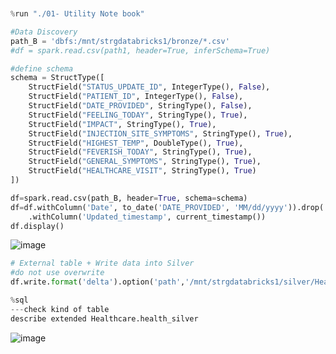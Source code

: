 ````python


%run "./01- Utility Note book"

#Data Discovery
path_B = 'dbfs:/mnt/strgdatabricks1/bronze/*.csv'
#df = spark.read.csv(path1, header=True, inferSchema=True)

#define schema
schema = StructType([
    StructField("STATUS_UPDATE_ID", IntegerType(), False),
    StructField("PATIENT_ID", IntegerType(), False),
    StructField("DATE_PROVIDED", StringType(), False),
    StructField("FEELING_TODAY", StringType(), True),
    StructField("IMPACT", StringType(), True),
    StructField("INJECTION_SITE_SYMPTOMS", StringType(), True),
    StructField("HIGHEST_TEMP", DoubleType(), True),
    StructField("FEVERISH_TODAY", StringType(), True),
    StructField("GENERAL_SYMPTOMS", StringType(), True),
    StructField("HEALTHCARE_VISIT", StringType(), True)
])

df=spark.read.csv(path_B, header=True, schema=schema)
df=df.withColumn('Date', to_date('DATE_PROVIDED', 'MM/dd/yyyy')).drop('DATE_PROVIDED')\
    .withColumn('Updated_timestamp', current_timestamp())
df.display()
````
![image](https://github.com/user-attachments/assets/eb6ec4b4-9d7c-4301-b6df-5715d0150dd8)


`````python
# External table + Write data into Silver
#do not use overwrite
df.write.format('delta').option('path','/mnt/strgdatabricks1/silver/Healthcare').saveAsTable('Healthcare_Silver.healthcare')

%sql
---check kind of table
describe extended Healthcare.health_silver
````````
![image](https://github.com/user-attachments/assets/725e7acb-ec42-489b-9199-6d9862876049)

```````python


